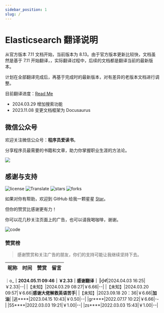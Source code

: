 ```yaml
---
sidebar_position: 1
slug: /
---
```


# Elasticsearch 翻译说明

从官方版本 7.11 文档开始，当前版本为 8.13。由于官方版本更新比较快，文档虽然是基于 7.11 开始翻译，，实际翻译过程中，后续的文档都是翻译当前的最新版本。

计划在全部翻译完成后，再基于完成时的最新版本，对有差异的老版本文档进行调整。

目前翻译进度：[Read Me](https://github.com/dev2007/elasticsearch-doc#%E6%96%87%E6%A1%A3%E5%88%97%E8%A1%A8%E5%8F%8A%E8%BF%9B%E5%BA%A6)

- 2024.03.29 增加搜索功能
- 2023.11.08 变更文档框架为 Docusaurus

## 微信公众号

欢迎关注微信公众号：**程序员爱读书**。

分享程序员最需要的书籍和文章，助力你掌握职业生涯的方法论。

![](https://images.bookhub.tech/mp/mp_name.png)

## 感谢与支持

![license](https://img.shields.io/badge/License-CC--BY--NC-%2321BAB5) ![Translate](https://img.shields.io/badge/Translation-Elasticsearch-%2321BAB5) ![stars](https://img.shields.io/github/stars/dev2007/elasticsearch-doc?color=%2321BAB5&label=Stars&logo=github) ![forks](https://img.shields.io/github/forks/dev2007/elasticsearch-doc?color=%2321BAB5&label=Forks&logo=github)

如果对你有帮助，欢迎到 GitHub 给我一颗星星 [Star](https://github.com/dev2007/elasticsearch-doc)。

但你的赞赏比感谢更有力！

你可以花几秒关注页面上的广告，也可以请我喝咖啡，谢谢。

![code](https://images.bookhub.tech/mp/code.jpg)

### 赞赏榜

> 感谢赞赏和关注广告的朋友，你们的支持可能让我继续坚持下去。

|昵称|时间|赞赏|留言|
|--|--|--|--|
｜o_****｜2024.05.11 09:46｜￥2.33｜**感谢翻译**｜
|小f****|2024.04.03 16:25|￥2.33|--|
|【未知】|2024.03.29 08:27|￥6.66|--|
|【未知】|2024.03.20 09:57|￥6.66|**感谢大佬解救英语苦手**|
|【未知】|2023.09.18 20：36|￥6.66|**加油**|
|逃****|2023.04.15 10:43|￥0.50|--|
|gr****|2022.07.17 10:22|￥6.66|--|
|55****|2022.03.03 19:21|￥1.00|--|
|zs****|2022.03.03 15:43|￥1.00|--|
